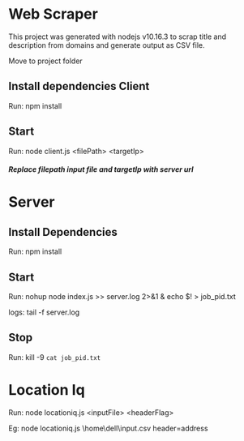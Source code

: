 # Web Scraper

This project was generated with nodejs v10.16.3 to scrap title and description from domains and generate output as CSV file.

Move to project folder

## Install dependencies Client
Run: npm install

## Start
Run: node client.js \<filePath\> \<targetIp\>

##### *Replace filepath input file and targetIp with server url*

# Server
## Install Dependencies
Run: npm install

## Start
Run: nohup node index.js >> server.log 2>&1 & echo $! > job_pid.txt

logs: tail -f server.log

## Stop

Run: kill -9 `cat job_pid.txt`


# Location Iq
Run: node locationiq.js \<inputFile\> \<headerFlag\>

Eg: node locationiq.js \home\dell\input.csv header=address
